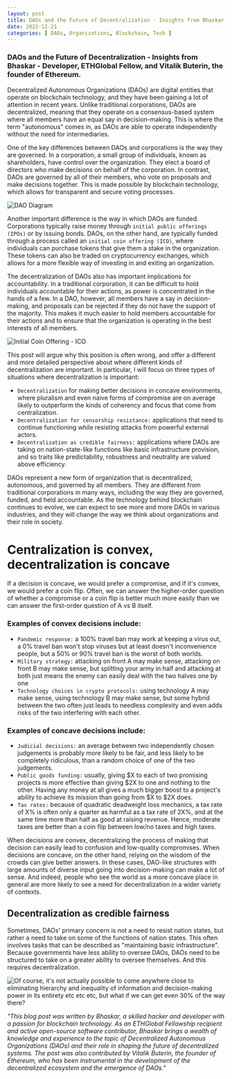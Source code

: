 ```yaml
---
layout: post
title: DAOs and the Future of Decentralization - Insights from Bhaskar Developer, ETHGlobal Fellow, and Vitalik Buterin, the founder of Ethereum
date: 2022-12-21
categories: [ DAOs, Organizations, Blockchain, Tech ]
---
```


### DAOs and the Future of Decentralization - Insights from Bhaskar - Developer, ETHGlobal Fellow, and Vitalik Buterin, the founder of Ethereum.
Decentralized Autonomous Organizations (DAOs) are digital entities that operate on blockchain technology, and they have been gaining a lot of attention in recent years. Unlike traditional corporations, DAOs are decentralized, meaning that they operate on a consensus-based system where all members have an equal say in decision-making. This is where the term "autonomous" comes in, as DAOs are able to operate independently without the need for intermediaries.

One of the key differences between DAOs and corporations is the way they are governed. In a corporation, a small group of individuals, known as shareholders, have control over the organization. They elect a board of directors who make decisions on behalf of the corporation. In contrast, DAOs are governed by all of their members, who vote on proposals and make decisions together. This is made possible by blockchain technology, which allows for transparent and secure voting processes.

![DAO Diagram](https://nirolution.com/wp-content/uploads/2019/11/Unbenannt-4.png)

Another important difference is the way in which DAOs are funded. Corporations typically raise money through `initial public offerings (IPOs)` or by issuing bonds. DAOs, on the other hand, are typically funded through a process called an `initial coin offering (ICO)`, where individuals can purchase tokens that give them a stake in the organization. These tokens can also be traded on cryptocurrency exchanges, which allows for a more flexible way of investing in and exiting an organization.

The decentralization of DAOs also has important implications for accountability. In a traditional corporation, it can be difficult to hold individuals accountable for their actions, as power is concentrated in the hands of a few. In a DAO, however, all members have a say in decision-making, and proposals can be rejected if they do not have the support of the majority. This makes it much easier to hold members accountable for their actions and to ensure that the organization is operating in the best interests of all members.

![Initial Coin Offering - ICO](https://www.researchgate.net/publication/338845616/figure/download/fig3/AS:941831072280579@1601561434403/The-ICO-process-and-generation-of-tokens.png)

This post will argue why this position is often wrong, and offer a different and more detailed perspective about where different kinds of decentralization are important. In particular, I will focus on three types of situations where decentralization is important:

- `Decentralization` for making better decisions in concave environments, where pluralism and even naive forms of compromise are on average likely to outperform the kinds of coherency and focus that come from centralization.
- `Decentralization for censorship resistance:` applications that need to continue functioning while resisting attacks from powerful external actors.
- `Decentralization as credible fairness:` applications where DAOs are taking on nation-state-like functions like basic infrastructure provision, and so traits like predictability, robustness and neutrality are valued above efficiency.

DAOs represent a new form of organization that is decentralized, autonomous, and governed by all members. They are different from traditional corporations in many ways, including the way they are governed, funded, and held accountable. As the technology behind blockchain continues to evolve, we can expect to see more and more DAOs in various industries, and they will change the way we think about organizations and their role in society.

# Centralization is convex, decentralization is concave

If a decision is concave, we would prefer a compromise, and if it's convex, we would prefer a coin flip. Often, we can answer the higher-order question of whether a compromise or a coin flip is better much more easily than we can answer the first-order question of A vs B itself.

### Examples of convex decisions include:

- `Pandemic response:` a 100% travel ban may work at keeping a virus out, a 0% travel ban won't stop viruses but at least doesn't inconvenience people, but a 50% or 90% travel ban is the worst of both worlds.
- `Military strategy:` attacking on front A may make sense, attacking on front B may make sense, but splitting your army in half and attacking at both just means the enemy can easily deal with the two halves one by one
- `Technology choices in crypto protocols:` using technology A may make sense, using technology B may make sense, but some hybrid between the two often just leads to needless complexity and even adds risks of the two interfering with each other.

### Examples of concave decisions include:

- `Judicial decisions:` an average between two independently chosen judgements is probably more likely to be fair, and less likely to be completely ridiculous, than a random choice of one of the two judgements.
- `Public goods funding:` usually, giving $X to each of two promising projects is more effective than giving $2X to one and nothing to the other. Having any money at all gives a much bigger boost to a project's ability to achieve its mission than going from $X to $2X does.
- `Tax rates:` because of quadratic deadweight loss mechanics, a tax rate of X% is often only a quarter as harmful as a tax rate of 2X%, and at the same time more than half as good at raising revenue. Hence, moderate taxes are better than a coin flip between low/no taxes and high taxes.

When decisions are convex, decentralizing the process of making that decision can easily lead to confusion and low-quality compromises. When decisions are concave, on the other hand, relying on the wisdom of the crowds can give better answers. In these cases, DAO-like structures with large amounts of diverse input going into decision-making can make a lot of sense. And indeed, people who see the world as a more concave place in general are more likely to see a need for decentralization in a wider variety of contexts.

## Decentralization as credible fairness

Sometimes, DAOs' primary concern is not a need to resist nation states, but rather a need to take on some of the functions of nation states. This often involves tasks that can be described as "maintaining basic infrastructure". Because governments have less ability to oversee DAOs, DAOs need to be structured to take on a greater ability to oversee themselves. And this requires decentralization.

![Of course, it's not actually possible to come anywhere close to eliminating hierarchy and inequality of information and decision-making power in its entirety etc etc etc, but what if we can get even 30% of the way there?](https://vitalik.ca/images/daos/meme.png)

_"This blog post was written by Bhaskar, a skilled hacker and developer with a passion for blockchain technology. As an ETHGlobal Fellowship recipient and active open-source software contributor, Bhaskar brings a wealth of knowledge and experience to the topic of Decentralized Autonomous Organizations (DAOs) and their role in shaping the future of decentralized systems. The post was also contributed by Vitalik Buterin, the founder of Ethereum, who has been instrumental in the development of the decentralized ecosystem and the emergence of DAOs."_